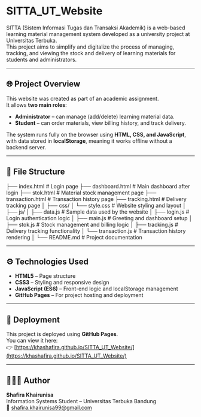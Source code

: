 # SITTA_UT_Website

SITTA (Sistem Informasi Tugas dan Transaksi Akademik) is a web-based learning material management system developed as a university project at Universitas Terbuka.  
This project aims to simplify and digitalize the process of managing, tracking, and viewing the stock and delivery of learning materials for students and administrators.

---

## 🌐 Project Overview
This website was created as part of an academic assignment.  
It allows **two main roles**:  
- **Administrator** – can manage (add/delete) learning material data.  
- **Student** – can order materials, view billing history, and track delivery.

The system runs fully on the browser using **HTML, CSS, and JavaScript**, with data stored in **localStorage**, meaning it works offline without a backend server.

---

## 📁 File Structure

├── index.html # Login page
├── dashboard.html # Main dashboard after login
├── stok.html # Material stock management page
├── transaction.html # Transaction history page
├── tracking.html # Delivery tracking page
│
├── css/
│ └── style.css # Website styling and layout
│
├── js/
│ ├── data.js # Sample data used by the website
│ ├── login.js # Login authentication logic
│ ├── main.js # Greeting and dashboard setup
│ ├── stok.js # Stock management and billing logic
│ ├── tracking.js # Delivery tracking functionality
│ └── transaction.js # Transaction history rendering
│
└── README.md # Project documentation


---

## ⚙️ Technologies Used
- **HTML5** – Page structure  
- **CSS3** – Styling and responsive design  
- **JavaScript (ES6)** – Front-end logic and localStorage management  
- **GitHub Pages** – For project hosting and deployment  

---

## 🚀 Deployment
This project is deployed using **GitHub Pages**.  
You can view it here:  
👉 [https://khashafira.github.io/SITTA_UT_Website/](https://khashafira.github.io/SITTA_UT_Website/)

---

## 👩🏻‍💻 Author
**Shafira Khairunisa**  
Information Systems Student – Universitas Terbuka Bandung  
📧 shafira.khairunisa99@gmail.com  
